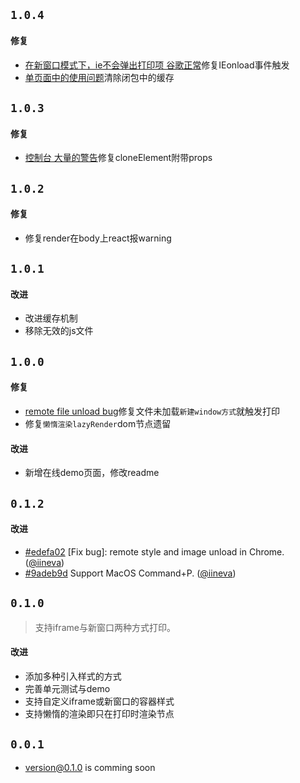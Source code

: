 ## `1.0.4`

#### 修复
- [在新窗口模式下，ie不会弹出打印项 谷歌正常](https://github.com/hanzhangyu/rc-print/issues/8)修复IEonload事件触发
- [单页面中的使用问题](https://github.com/hanzhangyu/rc-print/issues/7)清除闭包中的缓存

## `1.0.3`

#### 修复
- [控制台 大量的警告](https://github.com/hanzhangyu/rc-print/issues/6)修复cloneElement附带props

## `1.0.2`

#### 修复
- 修复render在body上react报warning

## `1.0.1`

#### 改进
- 改进缓存机制
- 移除无效的js文件

## `1.0.0`

#### 修复
- [remote file unload bug](https://github.com/hanzhangyu/rc-print/issues/2)修复文件未加载`新建window方式`就触发打印
- 修复`懒惰渲染lazyRender`dom节点遗留

#### 改进
- 新增在线demo页面，修改readme

## `0.1.2`

#### 改进
- [#edefa02](https://github.com/hanzhangyu/rc-print/commit/edefa02) [Fix bug]: remote style and image unload in Chrome. ([@iineva](https://github.com/iineva))
- [#9adeb9d](https://github.com/hanzhangyu/rc-print/commit/9adeb9d) Support MacOS Command+P. ([@iineva](https://github.com/iineva))

## `0.1.0`

> 支持iframe与新窗口两种方式打印。

#### 改进
- 添加多种引入样式的方式
- 完善单元测试与demo
- 支持自定义iframe或新窗口的容器样式
- 支持懒惰的渲染即只在打印时渲染节点

## `0.0.1`

- version@0.1.0 is comming soon
